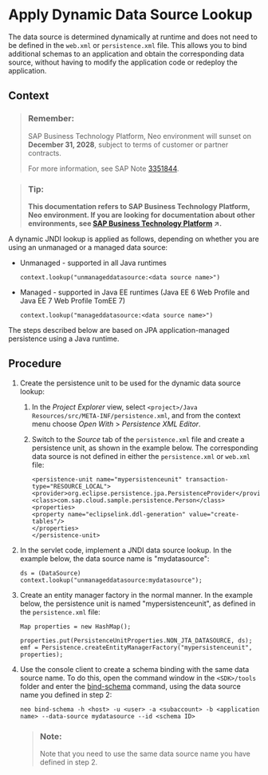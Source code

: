 <!-- loiobb269c2b9ce94840a057015264d0b253 -->

# Apply Dynamic Data Source Lookup

The data source is determined dynamically at runtime and does not need to be defined in the `web.xml` or `persistence.xml` file. This allows you to bind additional schemas to an application and obtain the corresponding data source, without having to modify the application code or redeploy the application.



## Context

> ### Remember:  
> SAP Business Technology Platform, Neo environment will sunset on **December 31, 2028**, subject to terms of customer or partner contracts.
> 
> For more information, see SAP Note [3351844](https://launchpad.support.sap.com/#/notes/3351844).

> ### Tip:  
> **This documentation refers to SAP Business Technology Platform, Neo environment. If you are looking for documentation about other environments, see [SAP Business Technology Platform](https://help.sap.com/viewer/65de2977205c403bbc107264b8eccf4b/Cloud/en-US/6a2c1ab5a31b4ed9a2ce17a5329e1dd8.html "SAP Business Technology Platform (SAP BTP) is an integrated offering comprised of four technology portfolios: database and data management, application development and integration, analytics, and intelligent technologies. The platform offers users the ability to turn data into business value, compose end-to-end business processes, and build and extend SAP applications quickly.") :arrow_upper_right:.**

A dynamic JNDI lookup is applied as follows, depending on whether you are using an unmanaged or a managed data source:

-   Unmanaged - supported in all Java runtimes

    ```
    context.lookup("unmanageddatasource:<data source name>")
    ```

-   Managed - supported in Java EE runtimes \(Java EE 6 Web Profile and Java EE 7 Web Profile TomEE 7\)

    ```
    context.lookup("manageddatasource:<data source name>")
    ```


The steps described below are based on JPA application-managed persistence using a Java runtime.



## Procedure

1.  Create the persistence unit to be used for the dynamic data source lookup:

    1.  In the *Project Explorer* view, select `<project>/Java Resources/src/META-INF/persistence.xml`, and from the context menu choose *Open With* \> *Persistence XML Editor*.

    2.  Switch to the *Source* tab of the `persistence.xml` file and create a persistence unit, as shown in the example below. The corresponding data source is not defined in either the `persistence.xml` or `web.xml` file:

        ```
        <persistence-unit name="mypersistenceunit" transaction-type="RESOURCE_LOCAL">
        <provider>org.eclipse.persistence.jpa.PersistenceProvider</provider>
        <class>com.sap.cloud.sample.persistence.Person</class>
        <properties>
        <property name="eclipselink.ddl-generation" value="create-tables"/>
        </properties>
        </persistence-unit>
        ```


2.  In the servlet code, implement a JNDI data source lookup. In the example below, the data source name is "mydatasource":

    ```
    ds = (DataSource) context.lookup("unmanageddatasource:mydatasource");
    ```

3.  Create an entity manager factory in the normal manner. In the example below, the persistence unit is named "mypersistenceunit", as defined in the `persistence.xml` file:

    ```
    Map properties = new HashMap();
                properties.put(PersistenceUnitProperties.NON_JTA_DATASOURCE, ds);
    emf = Persistence.createEntityManagerFactory("mypersistenceunit", properties);
    ```

4.  Use the console client to create a schema binding with the same data source name. To do this, open the command window in the `<SDK>/tools` folder and enter the [bind-schema](../50-administration-and-ops-neo/bind-schema-ce689b2.md) command, using the data source name you defined in step 2:

    ```
    neo bind-schema -h <host> -u <user> -a <subaccount> -b <application name> --data-source mydatasource --id <schema ID>
    
    ```

    > ### Note:  
    > Note that you need to use the same data source name you have defined in step 2.


